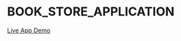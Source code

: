 # BOOK_STORE_APPLICATION
<a href="https://appetize.io/app/e4cgaxwwlvxnvbmnfremxp3thu?device=pixel4&osVersion=11.0&scale=75">Live App Demo</a>
